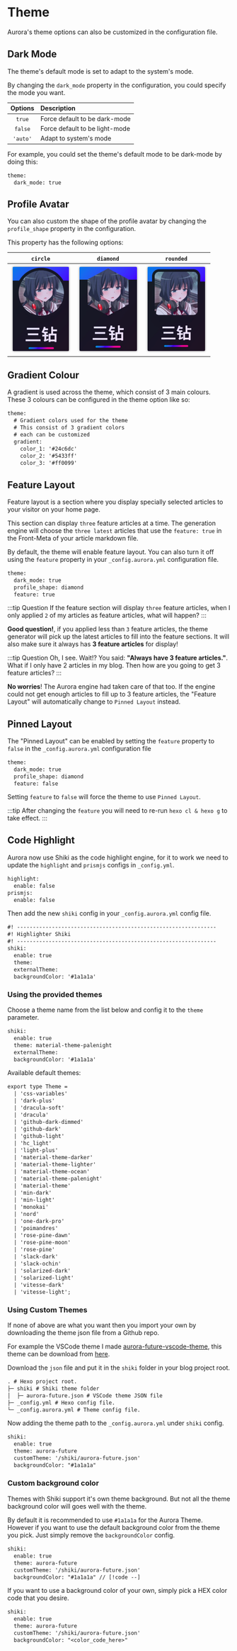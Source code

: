 # Theme

Aurora's theme options can also be customized in the configuration file.

## Dark Mode

The theme's default mode is set to adapt to the system's mode.

By changing the `dark_mode` property in the configuration, you could specify the mode you want.

| Options  | Description                    |
| :------: | :----------------------------- |
|  `true`  | Force default to be dark-mode  |
| `false`  | Force default to be light-mode |
| `'auto'` | Adapt to system's mode         |

For example, you could set the theme's default mode to be dark-mode by doing this:

```yaml{2}:no-line-numbers
theme:
  dark_mode: true
```

## Profile Avatar

You can also custom the shape of the profile avatar by changing the `profile_shape` property in the configuration.

This property has the following options:

|                                                     `circle`                                                     |                                                    `diamond`                                                    |                                                    `rounded`                                                    |
| :--------------------------------------------------------------------------------------------------------------: | :-------------------------------------------------------------------------------------------------------------: | :-------------------------------------------------------------------------------------------------------------: |
| <img src="https://raw.githubusercontent.com/TriDiamond/image-storage/main/img/20210403203336.png" height="200"/> | <img src="https://raw.githubusercontent.com/TriDiamond/image-storage/main/img/20210403203513.png" height="200"> | <img src="https://raw.githubusercontent.com/TriDiamond/image-storage/main/img/20210403203142.png" height="200"> |

## Gradient Colour

A gradient is used across the theme, which consist of 3 main colours. These 3 colours can be configured in the theme option like so:

```yaml{5-8}:no-line-numbers
theme:
  # Gradient colors used for the theme
  # This consist of 3 gradient colors
  # each can be customized
  gradient:
    color_1: '#24c6dc'
    color_2: '#5433ff'
    color_3: '#ff0099'
```

## Feature Layout

Feature layout is a section where you display specially selected articles to your visitor on your home page.

This section can display `three` feature articles at a time. The generation engine will choose the `three latest` articles that use the `feature: true` in the Front-Meta of your article markdown file.

By default, the theme will enable feature layout. You can also turn it off using the `feature` property in your `_config.aurora.yml` configuration file.

```yaml:no-line-numbers{4}
theme:
  dark_mode: true
  profile_shape: diamond
  feature: true
```

:::tip Question
If the feature section will display `three` feature articles, when I only applied `2` of my articles as feature articles, what will happen?
:::

**Good question!**, if you applied less than `3` feature articles, the theme generator will pick up the latest articles to fill into the feature sections. It will also make sure it always has **3 feature articles** for display!

:::tip Question
Oh, I see. Wait!? You said: **"Always have 3 feature articles."**. What if I only have 2 articles in my blog. Then how are you going to get 3 feature articles?
:::

**No worries**! The Aurora engine had taken care of that too. If the engine could not get enough articles to fill up to 3 feature articles, the "Feature Layout" will automatically change to `Pinned Layout` instead.

## Pinned Layout

The "Pinned Layout" can be enabled by setting the `feature` property to `false` in the `_config.aurora.yml` configuration file

```yaml:no-line-numbers{4}
theme:
  dark_mode: true
  profile_shape: diamond
  feature: false
```

Setting `feature` to `false` will force the theme to use `Pinned Layout`.

:::tip
After changing the `feature` you will need to re-run `hexo cl & hexo g` to take effect.
:::

## Code Highlight

Aurora now use Shiki as the code highlight engine, for it to work we need to update the `highlight` and `prismjs` configs in `_config.yml`.

```yaml:no-line-numbers{2,4}
highlight:
  enable: false
prismjs:
  enable: false
```

Then add the new `shiki` config in your `_config.aurora.yml` config file.

```yaml:no-line-numbers
#! ---------------------------------------------------------------
#! Highlighter Shiki
#! ---------------------------------------------------------------
shiki:
  enable: true
  theme:
  externalTheme:
  backgroundColor: '#1a1a1a'
```

### Using the provided themes

Choose a theme name from the list below and config it to the `theme` parameter.

```yaml:no-line-numbers{3}
shiki:
  enable: true
  theme: material-theme-palenight
  externalTheme:
  backgroundColor: '#1a1a1a'
```

Available default themes:

```typescript:no-line-numbers
export type Theme =
  | 'css-variables'
  | 'dark-plus'
  | 'dracula-soft'
  | 'dracula'
  | 'github-dark-dimmed'
  | 'github-dark'
  | 'github-light'
  | 'hc_light'
  | 'light-plus'
  | 'material-theme-darker'
  | 'material-theme-lighter'
  | 'material-theme-ocean'
  | 'material-theme-palenight'
  | 'material-theme'
  | 'min-dark'
  | 'min-light'
  | 'monokai'
  | 'nord'
  | 'one-dark-pro'
  | 'poimandres'
  | 'rose-pine-dawn'
  | 'rose-pine-moon'
  | 'rose-pine'
  | 'slack-dark'
  | 'slack-ochin'
  | 'solarized-dark'
  | 'solarized-light'
  | 'vitesse-dark'
  | 'vitesse-light';
```

### Using Custom Themes

If none of above are what you want then you import your own by downloading the theme json file from a Github repo.

For example the VSCode theme I made [aurora-future-vscode-theme](https://github.com/auroral-ui/aurora-future-vscode-theme), this theme can be download from [here](https://github.com/auroral-ui/aurora-future-vscode-theme/blob/main/themes/Aurora%20Future-color-theme.json).

Download the `json` file and put it in the `shiki` folder in your blog project root.

```shell:no-line-numbers{2-3}
. # Hexo project root.
├─ shiki # Shiki theme folder
│  ├─ aurora-future.json # VSCode theme JSON file
├─ _config.yml # Hexo config file.
└─ _config.aurora.yml # Theme config file.
```

Now adding the theme path to the `_config.aurora.yml` under `shiki` config.

```yaml:no-line-numbers{3-4}
shiki:
  enable: true
  theme: aurora-future
  customTheme: '/shiki/aurora-future.json'
  backgroundColor: "#1a1a1a"
```

### Custom background color

Themes with Shiki support it's own theme background. But not all the theme background color will goes well with the theme.

By default it is recommended to use `#1a1a1a` for the Aurora Theme. However if you want to use the default background color from the theme you pick. Just simply remove the `backgroundColor` config.

```yaml:no-line-numbers
shiki:
  enable: true
  theme: aurora-future
  customTheme: '/shiki/aurora-future.json'
  backgroundColor: "#1a1a1a" // [!code --]
```

If you want to use a background color of your own, simply pick a HEX color code that you desire.

```yaml:no-line-numbers{5}
shiki:
  enable: true
  theme: aurora-future
  customTheme: '/shiki/aurora-future.json'
  backgroundColor: "<color_code_here>"
```
